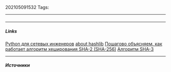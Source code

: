 202105091532
Tags:
___
###

___
##### Links
[Python для сетевых инженеров](https://pyneng.readthedocs.io/ru/latest/download.html)
[about hashlib](https://python-scripts.com/md5-sha1)
[Пошагово объясняем, как работает алгоритм хеширования SHA-2 (SHA-256)](https://tproger.ru/translations/sha-2-step-by-step/)
[Алгоритм SHA-3](https://habr.com/ru/post/534082/)



---
##### Источники
